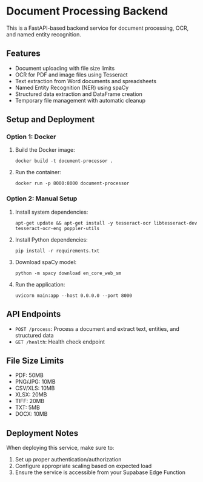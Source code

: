 
# Document Processing Backend

This is a FastAPI-based backend service for document processing, OCR, and named entity recognition.

## Features

- Document uploading with file size limits
- OCR for PDF and image files using Tesseract
- Text extraction from Word documents and spreadsheets
- Named Entity Recognition (NER) using spaCy
- Structured data extraction and DataFrame creation
- Temporary file management with automatic cleanup

## Setup and Deployment

### Option 1: Docker

1. Build the Docker image:
   ```
   docker build -t document-processor .
   ```

2. Run the container:
   ```
   docker run -p 8000:8000 document-processor
   ```

### Option 2: Manual Setup

1. Install system dependencies:
   ```
   apt-get update && apt-get install -y tesseract-ocr libtesseract-dev tesseract-ocr-eng poppler-utils
   ```

2. Install Python dependencies:
   ```
   pip install -r requirements.txt
   ```

3. Download spaCy model:
   ```
   python -m spacy download en_core_web_sm
   ```

4. Run the application:
   ```
   uvicorn main:app --host 0.0.0.0 --port 8000
   ```

## API Endpoints

- `POST /process`: Process a document and extract text, entities, and structured data
- `GET /health`: Health check endpoint

## File Size Limits

- PDF: 50MB
- PNG/JPG: 10MB
- CSV/XLS: 10MB
- XLSX: 20MB
- TIFF: 20MB
- TXT: 5MB
- DOCX: 10MB

## Deployment Notes

When deploying this service, make sure to:
1. Set up proper authentication/authorization
2. Configure appropriate scaling based on expected load
3. Ensure the service is accessible from your Supabase Edge Function
